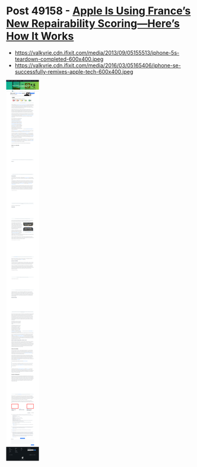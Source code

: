 # Post 49158 - [Apple Is Using France&#8217;s New Repairability Scoring—Here&#8217;s How It Works](https://www.ifixit.com/News/49158/france-gave-apple-some-repairability-homework-lets-grade-it)

- https://valkyrie.cdn.ifixit.com/media/2013/09/05155513/iphone-5s-teardown-completed-600x400.jpeg
- https://valkyrie.cdn.ifixit.com/media/2016/03/05165406/iphone-se-successfully-remixes-apple-tech-600x400.jpeg

![screencap](screenshots/166ad267-13cf-4d18-a1c4-e175815bd96e.png)
